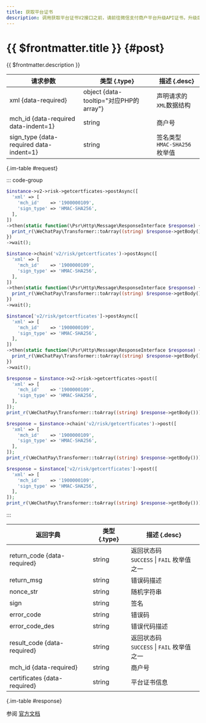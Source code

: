 ```yaml
---
title: 获取平台证书
description: 调用获取平台证书V2接口之前，请前往微信支付商户平台升级API证书，升级后才可成功调用本接口。
---
```


# {{ $frontmatter.title }} {#post}

{{ $frontmatter.description }}

| 请求参数 | 类型 {.type} | 描述 {.desc}
| --- | --- | ---
| xml {data-required} | object {data-tooltip="对应PHP的array"} | 声明请求的`XML`数据结构
| mch_id {data-required data-indent=1} | string | 商户号
| sign_type {data-required data-indent=1} | string | 签名类型<br/>`HMAC-SHA256` 枚举值

{.im-table #request}

::: code-group

```php [异步纯链式]
$instance->v2->risk->getcertficates->postAsync([
  'xml' => [
    'mch_id'    => '1900000109',
    'sign_type' => 'HMAC-SHA256',
  ],
])
->then(static function(\Psr\Http\Message\ResponseInterface $response) {
  print_r(\WeChatPay\Transformer::toArray((string) $response->getBody()));
})
->wait();
```

```php [异步声明式]
$instance->chain('v2/risk/getcertficates')->postAsync([
  'xml' => [
    'mch_id'    => '1900000109',
    'sign_type' => 'HMAC-SHA256',
  ],
])
->then(static function(\Psr\Http\Message\ResponseInterface $response) {
  print_r(\WeChatPay\Transformer::toArray((string) $response->getBody()));
})
->wait();
```

```php [异步属性式]
$instance['v2/risk/getcertficates']->postAsync([
  'xml' => [
    'mch_id'    => '1900000109',
    'sign_type' => 'HMAC-SHA256',
  ],
])
->then(static function(\Psr\Http\Message\ResponseInterface $response) {
  print_r(\WeChatPay\Transformer::toArray((string) $response->getBody()));
})
->wait();
```

```php [同步纯链式]
$response = $instance->v2->risk->getcertficates->post([
  'xml' => [
    'mch_id'    => '1900000109',
    'sign_type' => 'HMAC-SHA256',
  ],
]);
print_r(\WeChatPay\Transformer::toArray((string) $response->getBody()));
```

```php [同步声明式]
$response = $instance->chain('v2/risk/getcertficates')->post([
  'xml' => [
    'mch_id'    => '1900000109',
    'sign_type' => 'HMAC-SHA256',
  ],
]);
print_r(\WeChatPay\Transformer::toArray((string) $response->getBody()));
```

```php [同步属性式]
$response = $instance['v2/risk/getcertficates']->post([
  'xml' => [
    'mch_id'    => '1900000109',
    'sign_type' => 'HMAC-SHA256',
  ],
]);
print_r(\WeChatPay\Transformer::toArray((string) $response->getBody()));
```

:::

| 返回字典 | 类型 {.type} | 描述 {.desc}
| --- | --- | ---
| return_code {data-required} | string | 返回状态码<br/>`SUCCESS` \| `FAIL` 枚举值之一
| return_msg | string | 错误码描述
| nonce_str | string | 随机字符串
| sign | string | 签名
| error_code | string | 错误码
| error_code_des | string | 错误代码描述
| result_code {data-required} | string | 返回状态码<br/>`SUCCESS` \| `FAIL` 枚举值之一
| mch_id {data-required} | string | 商户号
| certificates {data-required} | string | 平台证书信息

{.im-table #response}

参阅 [官方文档](https://pay.weixin.qq.com/wiki/doc/api/xiaowei.php?chapter=19_11)
